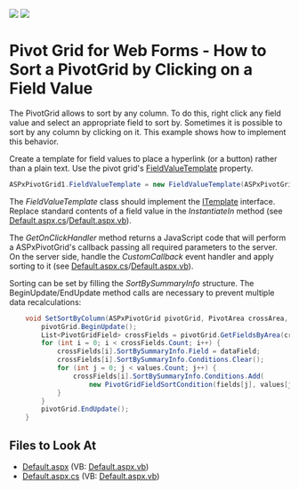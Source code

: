 <!-- default badges list -->
[![](https://img.shields.io/badge/Open_in_DevExpress_Support_Center-FF7200?style=flat-square&logo=DevExpress&logoColor=white)](https://supportcenter.devexpress.com/ticket/details/E1439)
[![](https://img.shields.io/badge/📖_How_to_use_DevExpress_Examples-e9f6fc?style=flat-square)](https://docs.devexpress.com/GeneralInformation/403183)
<!-- default badges end -->
# Pivot Grid for Web Forms - How to Sort a PivotGrid by Clicking on a Field Value

The PivotGrid allows to sort by any column. To do this, right click any field value and select an appropriate field to sort by. Sometimes it is possible to sort by any column by clicking on it. This example shows how to implement this behavior. 

Create a template for field values to place a hyperlink (or a button) rather than a plain text. Use the pivot grid's [FieldValueTemplate](https://docs.devexpress.com/AspNet/DevExpress.Web.ASPxPivotGrid.ASPxPivotGrid.FieldValueTemplate) property.


```cs
ASPxPivotGrid1.FieldValueTemplate = new FieldValueTemplate(ASPxPivotGrid1);
```


The *FieldValueTemplate* class should implement the [ITemplate](https://docs.microsoft.com/en-us/dotnet/api/system.web.ui.itemplate?view=netframework-4.8) interface. Replace standard contents of a field value in the *InstantiateIn* method (see [Default.aspx.cs](./CS/Default.aspx.cs#L82-L131)/[Default.aspx.vb](./VB/Default.aspx.vb#L81-L134)).


The *GetOnClickHandler* method returns a JavaScript code that will perform a ASPxPivotGrid's callback passing all required parameters to the server. On the server side, handle the *CustomCallback* event handler and apply sorting to it (see [Default.aspx.cs](./CS/Default.aspx.cs#L20-L71)/[Default.aspx.vb](./VB/Default.aspx.vb#L24-L70)).

Sorting can be set by filling the *SortBySummaryInfo* structure. The BeginUpdate/EndUpdate method calls are necessary to prevent multiple data recalculations:


```cs
    void SetSortByColumn(ASPxPivotGrid pivotGrid, PivotArea crossArea, PivotGridField dataField, List<PivotGridField> fields, List<object> values) {
        pivotGrid.BeginUpdate();
        List<PivotGridField> crossFields = pivotGrid.GetFieldsByArea(crossArea);
        for (int i = 0; i < crossFields.Count; i++) {
            crossFields[i].SortBySummaryInfo.Field = dataField;
            crossFields[i].SortBySummaryInfo.Conditions.Clear();
            for (int j = 0; j < values.Count; j++) {
                crossFields[i].SortBySummaryInfo.Conditions.Add(
                    new PivotGridFieldSortCondition(fields[j], values[j]));
            }
        }
        pivotGrid.EndUpdate();
    }
```
## Files to Look At

- [Default.aspx](./CS/Default.aspx) (VB: [Default.aspx.vb](./VB/Default.aspx.vb))
- [Default.aspx.cs](./CS/Default.aspx.cs) (VB: [Default.aspx.vb](./VB/Default.aspx.vb))
